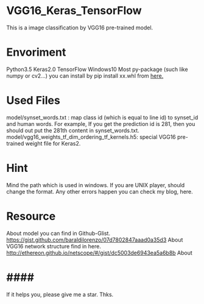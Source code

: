 VGG16_Keras_TensorFlow
====  
This is a image classification by VGG16 pre-trained model.
# Envoriment #
  Python3.5
  Keras2.0
  TensorFlow
  Windows10
  Most py-package (such like numpy or cv2...) you can install by pip install xx.whl from [here.](http://www.lfd.uci.edu/~gohlke/pythonlibs/ "悬停显示")  

# Used Files #
  model/synset_words.txt : map class id (which is equal to line id) to synset_id and human words.
                           For example, If you get the prediction id is 281, then you should out put the 281th content in synset_words.txt.
  model/vgg16_weights_tf_dim_ordering_tf_kernels.h5: special VGG16 pre-trained weight file for Keras2.

# Hint #
  Mind the path which is used in windows. If you are UNIX player, should change the format.
  Any other errors happen you can check my blog, here.

# Resource #
  About model you can find in Github-Glist. https://gist.github.com/baraldilorenzo/07d7802847aaad0a35d3
  About VGG16 network structure find in here. http://ethereon.github.io/netscope/#/gist/dc5003de6943ea5a6b8b
  About

# #### #
  If it helps you, please give me a star. Thks.
